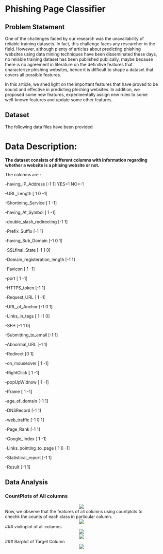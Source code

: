 # Phishing Page Classifier

## Problem Statement 

One of the challenges faced by our research was the unavailability of reliable training datasets. In fact, this challenge faces any researcher in the field. However, although plenty of articles about predicting phishing websites using data mining techniques have been disseminated these days, no reliable training dataset has been published publically, maybe because there is no agreement in literature on the definitive features that characterize phishing websites, hence it is difficult to shape a dataset that covers all possible features.

In this article, we shed light on the important features that have proved to be sound and effective in predicting phishing websites. In addition, we proposed some new features, experimentally assign new rules to some well-known features and update some other features.


## Dataset

The following data files have been provided 

# Data Description:

<h><b>The dataset consists of different columns with information regarding whether a website is a phising website or not.</b></h><br>

The columns are :

-having_IP_Address [-1  1] YES=1 NO=-1

-URL_Length [ 1  0 -1]

-Shortining_Service [ 1 -1]

-having_At_Symbol [ 1 -1]

-double_slash_redirecting [-1  1]

-Prefix_Suffix [-1  1]

-having_Sub_Domain [-1  0  1]

-SSLfinal_State [-1  1  0]

-Domain_registeration_length [-1  1]

-Favicon [ 1 -1]

-port [ 1 -1]

-HTTPS_token [-1  1]

-Request_URL [ 1 -1]

-URL_of_Anchor [-1  0  1]

-Links_in_tags [ 1 -1  0]

-SFH [-1  1  0]

-Submitting_to_email [-1  1]

-Abnormal_URL [-1  1]

-Redirect [0 1]

-on_mouseover [ 1 -1]

-RightClick [ 1 -1]

-popUpWidnow [ 1 -1]

-Iframe [ 1 -1]

-age_of_domain [-1  1]

-DNSRecord [-1  1]

-web_traffic [-1  0  1]

-Page_Rank [-1  1]

-Google_Index [ 1 -1]

-Links_pointing_to_page [ 1  0 -1]

-Statistical_report [-1  1]

-Result [-1  1]

## Data Analysis

### CountPlots of All columns
<div style="text-align:center">
<img src="./images/g1.png"/>
</div>
Now, we observe that the features of all columns using countplots to chechk the counts of each class in particular column.
<div style="text-align:center">
<img src="./images/g2.png"/>
</div>
### violinplot of all columns
<div style="text-align:center">
<img src="./images/g3.png"/>
</div>

<div style="text-align:center">
<img src="./images/g4.png"/>
</div>
### Barplot of Target Column
<div style="text-align:center">
<img src="./images/result.png"/>
</div>
